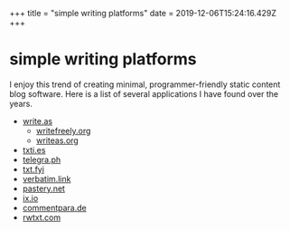 +++
title = "simple writing platforms"
date = 2019-12-06T15:24:16.429Z
+++
# simple writing platforms


I enjoy this trend of creating minimal, programmer-friendly static content blog software. Here is a list of several applications I have found over the years.

* [write.as](https://write.as/)
    * [writefreely.org](https://writefreely.org/)
    * [writeas.org](https://writeas.org/)
* [txti.es](http://txti.es/)
* [telegra.ph](http://telegra.ph/)
* [txt.fyi](https://txt.fyi/)
* [verbatim.link](https://verbatim.link/)
* [pastery.net](https://www.pastery.net/)
* [ix.io](http://ix.io/)
* [commentpara.de](https://commentpara.de/)
* [rwtxt.com](https://rwtxt.com/)
